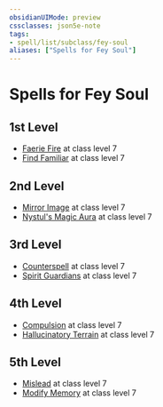 ```yaml
---
obsidianUIMode: preview
cssclasses: json5e-note
tags:
- spell/list/subclass/fey-soul
aliases: ["Spells for Fey Soul"]
---
```

# Spells for Fey Soul

## 1st Level

- [Faerie Fire](faerie-fire "PHB") at class level 7
- [Find Familiar](find-familiar "PHB") at class level 7

## 2nd Level

- [Mirror Image](mirror-image "PHB") at class level 7
- [Nystul's Magic Aura](nystuls-magic-aura "PHB") at class level 7

## 3rd Level

- [Counterspell](counterspell "PHB") at class level 7
- [Spirit Guardians](spirit-guardians "PHB") at class level 7

## 4th Level

- [Compulsion](compulsion "PHB") at class level 7
- [Hallucinatory Terrain](hallucinatory-terrain "PHB") at class level 7

## 5th Level

- [Mislead](mislead "PHB") at class level 7
- [Modify Memory](modify-memory "PHB") at class level 7